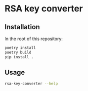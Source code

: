 # RSA key converter

## Installation

In the root of this repository:

```sh
poetry install
poetry build
pip install .
```

## Usage

```sh
rsa-key-converter --help
```
